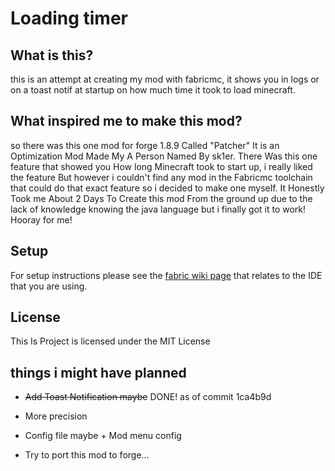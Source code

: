 # Loading timer

## What is this?

this is an attempt at creating my mod with fabricmc, it shows you in logs or on a toast notif at startup on how much time it took to load minecraft.

## What inspired me to make this mod?

so there was this one mod for forge 1.8.9 Called "Patcher" It is an Optimization Mod Made My A Person Named By sk1er. There Was this one feature that showed you How long Minecraft took to start up, i really liked the feature But however i couldn't find any mod in the Fabricmc toolchain that could do that exact feature so i decided to make one myself. It Honestly Took me About 2 Days To Create this mod From the ground up due to the lack of knowledge knowing the java language but i finally got it to work! Hooray for me!

## Setup

For setup instructions please see the [fabric wiki page](https://fabricmc.net/wiki/tutorial:setup) that relates to the IDE that you are using.

## License

This Is Project is licensed under the MIT License

## things i might have planned

- ~~Add Toast Notification maybe~~ DONE! as of commit 1ca4b9d

- More precision

- Config file maybe + Mod menu config

- Try to port this mod to forge...
